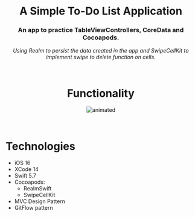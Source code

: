 
<h1 align="center">A Simple To-Do List Application</h1>

<h3 align="center"> An app to practice TableViewControllers, CoreData and Cocoapods.</h3>

<p align="center"><i>Using Realm to persist the data created in the app and SwipeCellKit to implement swipe to delete function on cells.</i></p>
<br>
<h1 align="center">Functionality</h1>
<p align="center">
  <img src="https://user-images.githubusercontent.com/30813720/216472715-f8f4abed-fc02-4fda-826e-c4278cf7bbab.gif" alt="animated" />
</p>
<br>

# Technologies
- iOS 16
- XCode 14
- Swift 5.7
- Cocoapods:
  - RealmSwift
  - SwipeCellKit
- MVC Design Pattern
- GitFlow pattern
